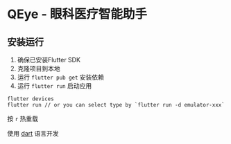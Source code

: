 # QEye - 眼科医疗智能助手

## 安装运行

1. 确保已安装Flutter SDK
2. 克隆项目到本地
3. 运行 `flutter pub get` 安装依赖
4. 运行 `flutter run` 启动应用

```shell
flutter devices
flutter run // or you can select type by `flutter run -d emulator-xxx`
```

按 `r` 热重载

使用 [dart](https://dart.cn) 语言开发

